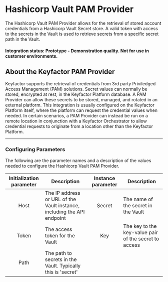 # Hashicorp Vault PAM Provider

The Hashicorp Vault PAM Provider allows for the retrieval of stored account credentials from a Hashicorp Vault Secret store. A valid token with access to the secrets in the Vault is used to retrieve secrets from a specific secret path in the Vault.

#### Integration status: Prototype - Demonstration quality. Not for use in customer environments.

## About the Keyfactor PAM Provider

Keyfactor supports the retrieval of credentials from 3rd party Priviledged Access Management (PAM) solutions. Secret values can normally be stored, encrypted at rest, in the Keyfactor Platform database. A PAM Provider can allow these secrets to be stored, managed, and rotated in an external platform. This integration is usually configured on the Keyfactor Platform itself, where the platform can request the credential values when needed. In certain scenarios, a PAM Provider can instead be run on a remote location in conjunction with a Keyfactor Orchestrator to allow credential requests to originate from a location other than the Keyfactor Platform.

---

### Configuring Parameters
The following are the parameter names and a description of the values needed to configure the Hashicorp Vault PAM Provider.

| Initialization parameter | Description | Instance parameter | Description |
| :---: | --- | :---: | --- |
| Host | The IP address or URL of the Vault instance, including the API endpoint | Secret | The name of the secret in the Vault |
| Token | The access token for the Vault | Key | The key to the key-value pair of the secret to access |
| Path | The path to secrets in the Vault. Typically this is 'secret' |
